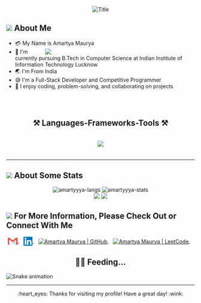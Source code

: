 <div align="center">
  <img src="https://readme-typing-svg.herokuapp.com?font=Architects+Daughter&color=%2338C2FF&size=50&center=true&vCenter=true&height=60&width=600&lines=Hello😊!!!;Welcome+to+my+profile!;I'm+Amartya+Maurya+%3C3;" alt="Title"></img>
</div>

## <img src="https://raw.githubusercontent.com/nixin72/nixin72/master/wave.gif" width="50px"></img> About Me

- :credit_card: My Name is Amartya Maurya <img src="https://i.pinimg.com/originals/df/1a/ff/df1aff8395678d11b99b575f0e3b19d5.gif" width="400" align="right"/>
- :school: I'm currently pursuing B.Tech in Computer Science at Indian Institute of Information Technology Lucknow
- :earth_asia: I'm From India
- :sweat_smile: I'm a Full-Stack Developer and Competitive Programmer
- :monocle_face: I enjoy coding, problem-solving, and collaborating on projects

<br/>
<br/>
<h2 align="center">⚒️ Languages-Frameworks-Tools ⚒️</h2>
<br/>
<div align="center">
    <img src="https://skillicons.dev/icons?i=react,nodejs,mongodb,express,bootstrap,tailwind,html,css,python,java,javascript,vscode,github,git" /><br>
</div>

<br/>
<hr/>

## <img src="https://media0.giphy.com/media/cNZqrH5IzOG0xrlWks/giphy.gif?cid=ecf05e47map255q427en9uprqc1sb0unjq5k4fnqg5pmhhs4&rid=giphy.gif&ct=s" width="50px"> About Some Stats
<div align="center">
<img height="150em" src="https://github-readme-stats.vercel.app/api/top-langs/?username=amartyyya&layout=compact&show_icon=true&theme=algolia" alt="amartyyya-langs"/>
<img height="150em" src="https://github-readme-stats.vercel.app/api/?username=amartyyya&layout=compact&show_icon=true&theme=algolia" alt="amartyyya-stats"/>
</div>
<div align="center">
  <img src="http://github-readme-streak-stats.herokuapp.com?user=amartyyya&theme=algolia&background=0d1117&hide_border=true" />
  <img src="https://activity-graph.herokuapp.com/graph?username=amartyyya&theme=react-dark"/>
</div>

## <img src='https://raw.githubusercontent.com/ShahriarShafin/ShahriarShafin/main/Assets/handshake.gif' width="80px"> For More Information, Please Check Out or Connect With Me
<p align="center">
  <a href="mailto:amartya.ouo7@gmail.com" >
    <img align="center" alt="Amartya Maurya | Gmail" width="26px" src="https://github.com/SatYu26/SatYu26/blob/master/Assets/Gmail.svg" />
  </a> &nbsp;&nbsp;
  
  <a href="https://www.linkedin.com/in/amartyyya/" target="_blank">
    <img align="center" alt="Amartya Maurya | Linkedin" width="24px" src="https://github.com/SatYu26/SatYu26/blob/master/Assets/Linkedin.svg" />
  </a> &nbsp;&nbsp;
  
  <a href="https://github.com/amartyyya" target="_blank">
    <img align="center" alt="Amartya Maurya | GitHub" width="26px" src="https://upload.wikimedia.org/wikipedia/commons/thumb/a/ae/Github-desktop-logo-symbol.svg/1024px-Github-desktop-logo-symbol.svg.png" />
  </a> &nbsp;&nbsp;
  
  <a href="https://leetcode.com/u/itaachi123/" target="_blank">
    <img align="center" alt="Amartya Maurya | LeetCode" width="24px" src="https://upload.wikimedia.org/wikipedia/commons/1/19/LeetCode_logo_black.png" />
  </a> &nbsp;&nbsp;
</p> 

<h2 align="center"> 🧑‍💻 Feeding... </h2>

![Snake animation](https://raw.githubusercontent.com/amartyyya/amartyyya/output/github-contribution-grid-snake-dark.svg)
<hr/>

<div align="center">
  :heart_eyes: Thanks for visiting my profile! Have a great day! :wink: <br/>
</div>
